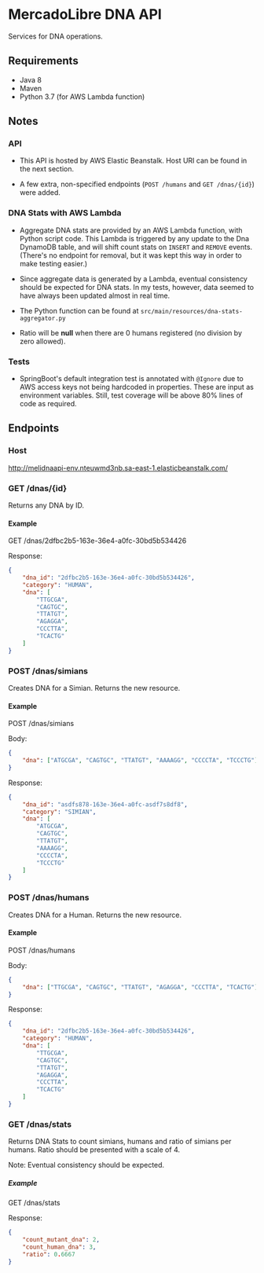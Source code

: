 # MercadoLibre DNA API
Services for DNA operations.

## Requirements
* Java 8
* Maven
* Python 3.7 (for AWS Lambda function)

## Notes

### API
* This API is hosted by AWS Elastic Beanstalk. Host URI can be found in the next section.

* A few extra, non-specified endpoints (`POST /humans` and `GET /dnas/{id}`) were added.

### DNA Stats with AWS Lambda
* Aggregate DNA stats are provided by an AWS Lambda function, with Python script code. 
  This Lambda is triggered by any update to the Dna DynamoDB table, and will shift count stats
  on `INSERT` and `REMOVE` events. (There's no endpoint for removal, but it was kept this way in order 
  to make testing easier.)
  
* Since aggregate data is generated by a Lambda, eventual consistency should be expected for DNA stats.
  In my tests, however, data seemed to have always been updated almost in real time.

* The Python function can be found at `src/main/resources/dna-stats-aggregator.py`

* Ratio will be **null** when there are 0 humans registered (no division by zero allowed).

### Tests
* SpringBoot's default integration test is annotated with `@Ignore` due to AWS access keys not being hardcoded in properties.
  These are input as environment variables. Still, test coverage will be above 80% lines of code as required.

## Endpoints

### Host
http://melidnaapi-env.nteuwmd3nb.sa-east-1.elasticbeanstalk.com/

### GET /dnas/{id}
Returns any DNA by ID.

#### Example
GET /dnas/2dfbc2b5-163e-36e4-a0fc-30bd5b534426

Response:
```json
{
    "dna_id": "2dfbc2b5-163e-36e4-a0fc-30bd5b534426",
    "category": "HUMAN",
    "dna": [
        "TTGCGA",
        "CAGTGC",
        "TTATGT",
        "AGAGGA",
        "CCCTTA",
        "TCACTG"
    ]
}
```

### POST /dnas/simians
Creates DNA for a Simian. Returns the new resource.

#### Example
POST /dnas/simians

Body:
```json
{
	"dna": ["ATGCGA", "CAGTGC", "TTATGT", "AAAAGG", "CCCCTA", "TCCCTG"]
}
```

Response:
```json
{
    "dna_id": "asdfs878-163e-36e4-a0fc-asdf7s8df8",
    "category": "SIMIAN",
    "dna": [
        "ATGCGA", 
        "CAGTGC", 
        "TTATGT", 
        "AAAAGG", 
        "CCCCTA", 
        "TCCCTG"
    ]
}
```


### POST /dnas/humans
Creates DNA for a Human. Returns the new resource.

#### Example
POST /dnas/humans

Body:
```json
{
	"dna": ["TTGCGA", "CAGTGC", "TTATGT", "AGAGGA", "CCCTTA", "TCACTG"]
}
```

Response:
```json
{
    "dna_id": "2dfbc2b5-163e-36e4-a0fc-30bd5b534426",
    "category": "HUMAN",
    "dna": [
        "TTGCGA",
        "CAGTGC",
        "TTATGT",
        "AGAGGA",
        "CCCTTA",
        "TCACTG"
    ]
}
```

### GET /dnas/stats
Returns DNA Stats to count simians, humans and ratio of simians per humans. 
Ratio should be presented with a scale of 4. 

Note: Eventual consistency should be expected.

##### Example
GET /dnas/stats

Response:
```json
{
    "count_mutant_dna": 2,
    "count_human_dna": 3,
    "ratio": 0.6667
}
```